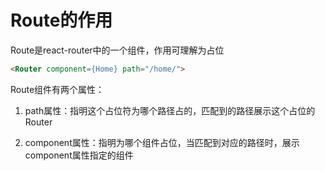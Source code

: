 # Route的作用



Route是react-router中的一个组件，作用可理解为占位

```html
<Router component={Home} path="/home/">
```

Route组件有两个属性：

1. path属性：指明这个占位符为哪个路径占的，匹配到的路径展示这个占位的Router

2. component属性：指明为哪个组件占位，当匹配到对应的路径时，展示component属性指定的组件




